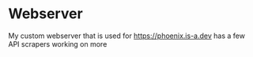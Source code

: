 # Webserver

My custom webserver that is used for https://phoenix.is-a.dev
has a few API scrapers working on more
